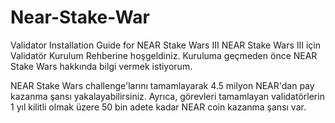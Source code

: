 # Near-Stake-War
Validator Installation Guide for NEAR Stake Wars III
NEAR Stake Wars III için Validatör Kurulum Rehberine hoşgeldiniz. Kuruluma geçmeden önce NEAR Stake Wars hakkında bilgi vermek istiyorum.

NEAR Stake Wars challenge'larını tamamlayarak 4.5 milyon NEAR'dan pay kazanma şansı yakalayabilirsiniz. Ayrıca, görevleri tamamlayan validatörlerin 1 yıl kilitli olmak üzere 50 bin adete kadar NEAR coin kazanma şansı var.
